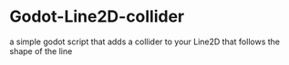 # Godot-Line2D-collider
a simple godot script that adds a collider to your Line2D that follows the shape of the line
